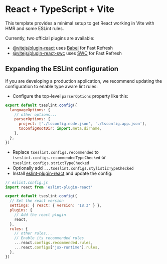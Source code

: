 # React + TypeScript + Vite

This template provides a minimal setup to get React working in Vite with HMR and some ESLint rules.

Currently, two official plugins are available:

- [@vitejs/plugin-react](https://github.com/vitejs/vite-plugin-react/blob/main/packages/plugin-react/README.md) uses [Babel](https://babeljs.io/) for Fast Refresh
- [@vitejs/plugin-react-swc](https://github.com/vitejs/vite-plugin-react-swc) uses [SWC](https://swc.rs/) for Fast Refresh

## Expanding the ESLint configuration

If you are developing a production application, we recommend updating the configuration to enable type aware lint rules:

- Configure the top-level `parserOptions` property like this:

```js
export default tseslint.config({
  languageOptions: {
    // other options...
    parserOptions: {
      project: ['./tsconfig.node.json', './tsconfig.app.json'],
      tsconfigRootDir: import.meta.dirname,
    },
  },
})
```

- Replace `tseslint.configs.recommended` to `tseslint.configs.recommendedTypeChecked` or `tseslint.configs.strictTypeChecked`
- Optionally add `...tseslint.configs.stylisticTypeChecked`
- Install [eslint-plugin-react](https://github.com/jsx-eslint/eslint-plugin-react) and update the config:

```js
// eslint.config.js
import react from 'eslint-plugin-react'

export default tseslint.config({
  // Set the react version
  settings: { react: { version: '18.3' } },
  plugins: {
    // Add the react plugin
    react,
  },
  rules: {
    // other rules...
    // Enable its recommended rules
    ...react.configs.recommended.rules,
    ...react.configs['jsx-runtime'].rules,
  },
})
```
<!-- Aggriculture Analytics Dashboard
A web application built with React, TypeScript, and Vite to analyze and visualize aggriculture data. The application feature
1. A table displaying crop production extremes by year
2. A bar chart illustrating average crop yields using Apache ECharts.

Features
1. Display crop production extremes(highest and lowest production per year)
2. Show avg crop yields in a bar chart
3. Responsive UI powered by Mantine and styled with its component library
4. Lightweight and fast with vite for development and production builds

Technologies used
1. React - Frontend library for building user interfaces
2. TypeScript - strongly typed programming language for scalability and reliability
3. Mantine - component library for tables and UI styling
4. Apache ECharts - visualization library for creating bar charts
5. Vite - Lightning-fast frontend build tool for modern web development

Prerequisites
1. Node.js(version 16.x)
2. Yarn or npm for package management

Project Structure
task/
├── src/
│   ├── assets/
│   │   └── dataset.json          # JSON dataset for agriculture analytics
│   ├── components/
│   │   ├── BarChart.tsx          # Bar chart component (Apache ECharts)
│   │   └── ProductionTable.tsx   # Table component (Mantine)
│   ├── utils/
│   │   └── dataLoader.ts         # Data processing utility functions
│   ├── App.tsx                   # Main application component
│   ├── main.tsx                  # Entry point of the application
│   └── index.css                 # Global styles
├── public/
│   └── vite.svg                  # Favicon for the app
├── package.json                  # Project configuration and dependencies
└── README.md                     # Project documentation
  
screenshots of project
[Crop Production Extremes]
(./assets/ss1.png)
(./assets/ss2.png)
(./assets/ss3.png)

[BAR CHART]
(./assets/ss4.png)-->

